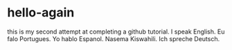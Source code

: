 # hello-again
this is my second attempt at completing a github tutorial.
I speak English.
Eu falo Portugues.
Yo hablo Espanol.
Nasema Kiswahili.
Ich spreche Deutsch.
